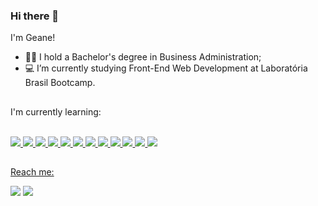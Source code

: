 ### Hi there 👋

I'm Geane!

- 🧑‍🎓 I hold a Bachelor's degree in Business Administration;
- 💻 I’m currently studying Front-End Web Development at Laboratória Brasil Bootcamp.
##

I'm currently learning:

<div style="display: inline_block"><br>
   <a href="https://developer.mozilla.org/en-US/docs/Learn/Getting_started_with_the_web/HTML_basics">
  <img src="https://skillicons.dev/icons?i=html"/>
  <a href="https://developer.mozilla.org/en-US/docs/Web/CSS">
  <img src="https://skillicons.dev/icons?i=css"/>
  <a href="https://developer.mozilla.org/en-US/docs/Learn/JavaScript/First_steps/What_is_JavaScript">
  <img src="https://skillicons.dev/icons?i=js"/>
   <a href="https://figma.com">
  <img src="https://skillicons.dev/icons?i=figma"/>
   <a href="https://code.visualstudio.com/">
  <img src="https://skillicons.dev/icons?i=vscode"/>
  <a href="https://git-scm.com/">
  <img src="https://skillicons.dev/icons?i=git"/>
  <a href="https://github.com/">
  <img src="https://skillicons.dev/icons?i=github"/>
   <a href="https://firebase.google.com/">
  <img src="https://skillicons.dev/icons?i=firebase"/>  
  <a href="https://jestjs.io/pt-BR/">
  <img src="https://skillicons.dev/icons?i=jest"/>
   <a href="https://nodejs.org/en">
  <img src="https://skillicons.dev/icons?i=nodejs"/>
   <a href="https://www.typescriptlang.org/">
  <img src="https://skillicons.dev/icons?i=typescript"/>
   <a href="https://angular.io/">
  <img src="https://skillicons.dev/icons?i=angular"/>
</div>
  
##
Reach me:

<a href = "mailto:geaneramos1995@gmail.com"><img src="https://img.shields.io/badge/-Gmail-%23333?style=for-the-badge&logo=gmail&logoColor=white" target="_blank"></a>
  <a href="https://www.linkedin.com/in/geane-moraes-ramos" target="_blank"><img src="https://img.shields.io/badge/-LinkedIn-%230077B5?style=for-the-badge&logo=linkedin&logoColor=white" target="_blank"></a> 

<div>
  
  
